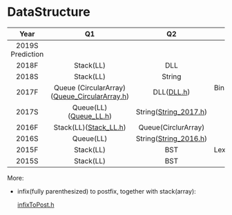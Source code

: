 # DataStructure
|       Year       |                              Q1                              |                     Q2                      |                    Q3                    |
| :--------------: | :----------------------------------------------------------: | :-----------------------------------------: | :--------------------------------------: |
| 2019S Prediction |                                                              |                                             |                                          |
|      2018F       |                          Stack(LL)                           |                     DLL                     |                   BST                    |
|      2018S       |                          Stack(LL)                           |                   String                    |                   BST                    |
|      2017F       | Queue (CircularArray) ([Queue_CircularArray.h](Code/Queue_CircularArray.hpp)) |          DLL([DLL.h](Code/DLL.h))           | Binary Search Tree ([BST.h](Code/BST.h)) |
|      2017S       |           Queue(LL)([Queue_LL.h](Code/Queue_LL.h))           | String([String_2017.h](Code/String_2017.h)) |                   BST                    |
|      2016F       |           Stack(LL)([Stack_LL.h](Code/Stack_LL.h))           |             Queue(CirclurArray)             |                   BST                    |
|      2016S       |                          Queue(LL)                           | String([String_2016.h](Code/String_2016.h)) |                   BST                    |
|      2015F       |                          Stack(LL)                           |                     BST                     |   Lexicon([Lexicon.h](Code/Lexicon.h))   |
|      2015S       |                          Stack(LL)                           |                     BST                     |                 Lexicon                  |

More:

- infix(fully parenthesized) to postfix, together with stack(array):

  [infixToPost.h](Code/InfixToPost.h)

